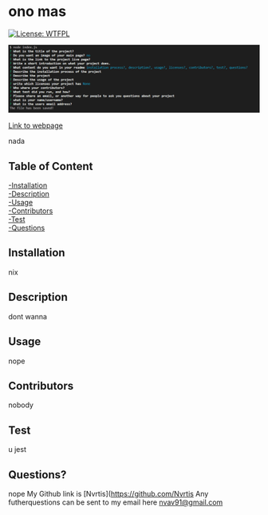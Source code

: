 # ono mas  
  
  
  
  
  
  [![License: WTFPL](https://img.shields.io/badge/License-WTFPL-brightgreen.svg)](http://www.wtfpl.net/about/)
  


  ![Main page](./assets/img/main.png)


  [Link to webpage](nope)
  
  nada  
    
  ## Table of Content
  [-Installation](#Installation)  
  [-Description](#Description)    
  [-Usage](#Usage)  
  [-Contributors](#Contributors)  
  [-Test](#Test)  
  [-Questions](#Questions)  
  
  
  ## Installation  
  nix

  ## Description  
  dont wanna

  ## Usage  
  nope
  
  ## Contributors  
  nobody
  
  ## Test  
  u jest
  
  ## Questions?  
  nope
  My Github link is [Nvrtis](https://github.com/Nvrtis
   Any futherquestions can be sent to my email here  <nvav91@gmail.com>

    
    
  
  